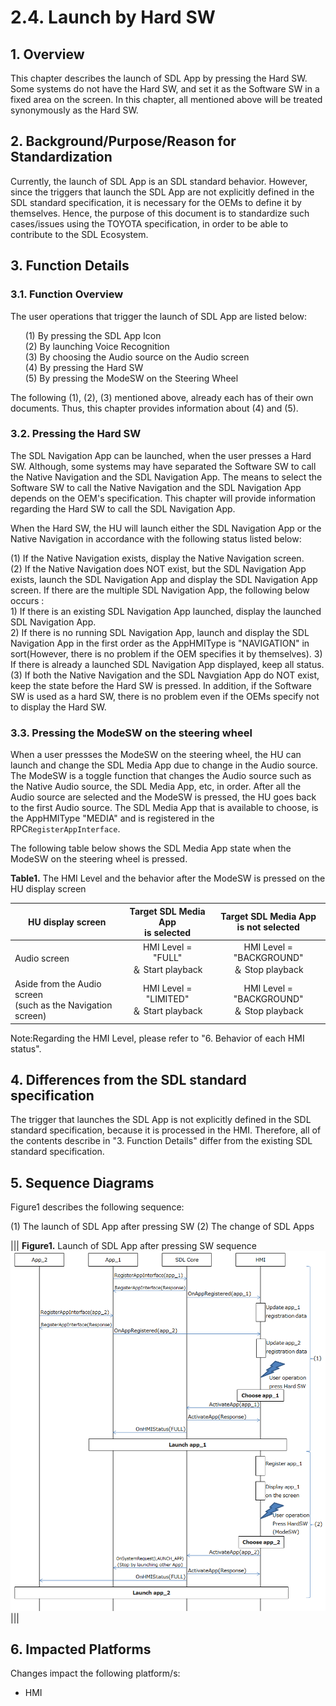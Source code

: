 # 2.4. Launch by Hard SW

## 1. Overview
This chapter describes the launch of SDL App by pressing the Hard SW.
Some systems do not have the Hard SW, and set it as the Software SW in a fixed area on the screen.
In this chapter, all mentioned above will be treated synonymously as the Hard SW.

## 2. Background/Purpose/Reason for Standardization
Currently, the launch of SDL App is an SDL standard behavior.
However, since the triggers that launch the SDL App are not explicitly defined in the SDL standard specification, it is necessary for the OEMs to define it by themselves.
Hence, the purpose of this document is to standardize such cases/issues using the TOYOTA specification, in order to be able to contribute to the SDL Ecosystem.

## 3. Function Details
### 3.1. Function Overview
The user operations that trigger the launch of SDL App are listed below:

<ol>
 (1) By pressing the SDL App Icon<br>
 (2) By launching Voice Recognition<br>
 (3) By choosing the Audio source on the Audio screen<br>
 (4) By pressing the Hard SW<br>
 (5) By pressing the ModeSW on the Steering Wheel
</ol>

The following (1), (2), (3) mentioned above, already each has of their own documents. Thus, this chapter provides information about (4) and (5).

### 3.2. Pressing the Hard SW
The SDL Navigation App can be launched, when the user presses a Hard SW.
Although, some systems may have separated the Software SW to call the Native Navigation and the SDL Navigation App.
The means to select the Software SW to call the Native Navigation and the SDL Navigation App depends on the OEM's specification.
This chapter will provide information regarding the Hard SW to call the SDL Navigation App.

When the Hard SW, the HU will launch either the SDL Navigation App or the Native Navigation in accordance with the following status listed below:

  (1) If the Native Navigation exists, display the Native Navigation screen.<br>
  (2) If the Native Navigation does NOT exist, but the SDL Navigation App exists, launch the SDL Navigation App and display the SDL Navigation App screen. If there are the multiple SDL Navigation App, the following below occurs :<br>
      1) If there is an existing SDL Navigation App launched, display the launched SDL Navigation App.<br>
      2) If there is no running SDL Navigation App, launch and display the SDL Navigation App in the first order as the AppHMIType is "NAVIGATION" in sort(However, there is no problem if the OEM specifies it by themselves).
      3) If there is already a launched SDL Navigation App displayed, keep all status.<br>
  (3) If both the Native Navigation and the SDL Navgiation App do NOT exist, keep the state before the Hard SW is pressed. In addition, if the Software SW is used as a hard SW, there is no problem even if the OEMs specify not to display the Hard SW.

### 3.3. Pressing the ModeSW on the steering wheel
When a user pressses the ModeSW on the steering wheel, the HU can launch and change the SDL Media App due to change in the Audio source.
The ModeSW is a toggle function that changes the Audio source such as the Native Audio source, the SDL Media App, etc, in order.
After all the Audio source are selected and the ModeSW is pressed, the HU goes back to the first Audio source.
The SDL Media App that is available to choose, is the AppHMIType "MEDIA" and is registered in the RPC`RegisterAppInterface`.

The following table below shows the SDL Media App state when the ModeSW on the steering wheel is pressed.


**Table1.** The HMI Level and the behavior after the ModeSW is pressed on the HU display screen

|<div align="center"> HU display screen </div>|<div align="center"> Target SDL Media App <br>is selected </div>|<div align="center"> Target SDL Media App <br>is not selected </div>|
|:---|:---:|:---:|
| Audio screen |<div align="center"> HMI Level = "FULL" <br>＆ Start playback </div>|<div align="center"> HMI Level = "BACKGROUND" <br>＆ Stop playback </div>|
| Aside from the Audio screen <br>(such as the Navigation screen) |<div align="center"> HMI Level = "LIMITED" <br>＆ Start playback </div>|<div align="center"> HMI Level = "BACKGROUND" <br>＆ Stop playback </div>|

Note:Regarding the HMI Level, please refer to "6. Behavior of each HMI status".



## 4. Differences from the SDL standard specification
The trigger that launches the SDL App is not explicitly defined in the SDL standard specification, because it is processed in the HMI.
Therefore, all of the contents describe in "3. Function Details" differ from the existing SDL standard specification.

## 5. Sequence Diagrams
Figure1 describes the following sequence:<br>

  (1) The launch of SDL App after pressing SW
  (2) The change of SDL Apps

|||
**Figure1.** Launch of SDL App after pressing SW sequence
![figure1_launch_of_sdl_app_after_pressing_sw.png](./assets/figure1_launch_of_sdl_app_after_pressing_sw.png)
|||

## 6. Impacted Platforms
Changes impact the following platform/s:
 - HMI
